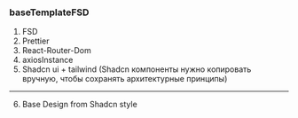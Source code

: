 ### baseTemplateFSD

1. FSD
2. Prettier
3. React-Router-Dom
4. axiosInstance
5. Shadcn ui + tailwind (Shadcn компоненты нужно копировать вручную, чтобы сохранять архитектурные принципы)
- - -
6. Base Design from Shadcn style
